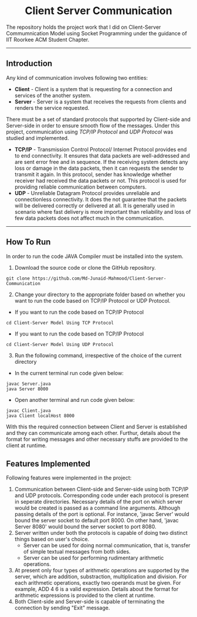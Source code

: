 # <div align = "center"> Client Server Communication  </div>
The repository holds the project work that I did on Client-Server Commumnication Model using Socket Programming under the guidance of IIT Roorkee ACM Student Chapter.

---

## <div align = "left"> Introduction </div>
Any kind of communication involves following two entities:

- **Client** - Client is a system that is requesting for a connection and services of the another system.
- **Server** - Server is a system that receives the requests from clients and renders the service requested.

There must be a set of standard protocols that supported by Client-side and Server-side in order to ensure smooth flow of the messages. Under this project, communication using *TCP/IP Protocol* and *UDP Protocol* was studied and implemented.

- **TCP/IP** - Transmission Control Protocol/ Internet Protocol provides end to end connectivity. It ensures that data packets are well-addressed and are sent error free and in sequence. If the receiving system detects any loss or damage in the data packets, then it can requests the sender to transmit it again. In this protocol, sender has knowledge whether receiver had received the data packets or not. This protocol is used for providing reliable communication between computers.
- **UDP** - Unreliable Datagram Protocol provides unreliable and connectionless connectivity. It does the not guarantee that the packets will be delivered correctly or delivered at all. It is generally used in scenario where fast delivery is more important than reliability and loss of few data packets does not affect much in the communication.

---

## <div align = "left"> How To Run </div>
In order to run the code JAVA Compiler must be installed into the system.

1. Download the source code or clone the GitHub repository.

```
git clone https://github.com/Md-Junaid-Mahmood/Client-Server-Communication
```

2. Change your directory to the appropriate folder based on whether you want to run the code based on TCP/IP Protocol or UDP Protocol.

- If you want to run the code based on TCP/IP Protocol

```
cd Client-Server Model Using TCP Protocol
```
- If you want to run the code based on TCP/IP Protocol

```
cd Client-Server Model Using UDP Protocol
```

3. Run the following command, irrespective of the choice of the current directory

  - In the current terminal run code given below:
  ```
  javac Server.java
  java Server 8000
  ```
  
  - Open another terminal and run code given below:
  ```
  javac Client.java
  java Client localHost 8000
  ```
  
With this the required connection between Client and Server is established and they can communicate among each other. Furthur, details about the format for writing messages and other necessary stuffs are provided to the client at runtime.

## <div align = "left"> Features Implemented </div>
Following features were implemented in the project:

1. Communication between Client-side and Server-side using both TCP/IP and UDP protocols. Corresponding code under each protocol is present in seperate directories. Necessary details of the port on which server would be created is passed as a command line arguments. Although passing details of the port is optional. For instance, 'javac Server' would bound the server socket to default port 8000. On other hand, 'javac Server 8080' would bound the server socket to port 8080.
2. Server written under both the protocols is capable of doing two distinct things based on user's choice.
    - Server can be used for doing normal communication, that is, transfer of simple textual messages from both sides.
    - Server can be used for performing rudimentary arithmetic operations.
3. At present only four types of arithmetic operations are supported by the server, which are addition, substraction, multiplication and division. For each arithmetic operations, exactly two operands must be given. For example, ADD 4 6 is a valid expression. Details about the format for arithmetic expressions is provided to the client at runtime.
4. Both Client-side and Server-side is capable of terminating the connection by sending "Exit" message. 
